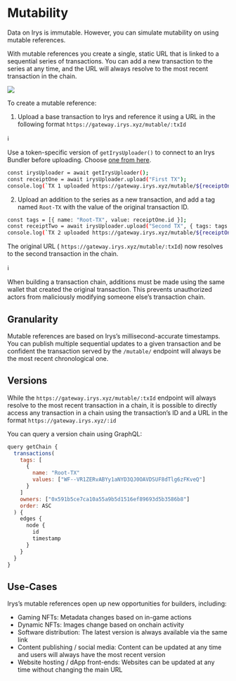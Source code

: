 # Mutability

Data on Irys is immutable. However, you can simulate mutability on using mutable references.

With mutable references you create a single, static URL that is linked to a sequential series of transactions. You can add a new transaction to the series at any time, and the URL will always resolve to the most recent transaction in the chain.

![](https://docs.irys.xyz/build/img/mutable-references.png)

To create a mutable reference:

1. Upload a base transaction to Irys and reference it using a URL in the following format `https://gateway.irys.xyz/mutable/:txId`

ℹ️

Use a token-specific version of `getIrysUploader()` to connect to an Irys Bundler before uploading. Choose [one from here](https://docs.irys.xyz/build/d/sdk/setup).

```bash
const irysUploader = await getIrysUploader();
const receiptOne = await irysUploader.upload("First TX");
console.log(`TX 1 uploaded https://gateway.irys.xyz/mutable/${receiptOne.id}`);
```

2. Upload an addition to the series as a new transaction, and add a tag named `Root-TX` with the value of the original transaction ID.

```bash
const tags = [{ name: "Root-TX", value: receiptOne.id }];
const receiptTwo = await irysUploader.upload("Second TX", { tags: tags });
console.log(`TX 2 uploaded https://gateway.irys.xyz/mutable/${receiptOne.id}`);
```

The original URL ( `https://gateway.irys.xyz/mutable/:txId`) now resolves to the second transaction in the chain.

ℹ️

When building a transaction chain, additions must be made using the same wallet that created the original transaction.
This prevents unauthorized actors from maliciously modifying someone else’s transaction chain.

## Granularity

Mutable references are based on Irys’s millisecond-accurate timestamps. You can publish multiple sequential updates to a given transaction and be confident the transaction served by the `/mutable/` endpoint will always be the most recent chronological one.

## Versions

While the `https://gateway.irys.xyz/mutable/:txId` endpoint will always resolve to the most recent transaction in a chain, it is possible to directly access any transaction in a chain using the transaction’s ID and a URL in the format `https://gateway.irys.xyz/:id`

You can query a version chain using GraphQL:

```javascript
query getChain {
  transactions(
    tags: [
      {
        name: "Root-TX"
        values: ["WF--VR1ZERvABYy1aNYD3QJ0OAVDSUF8dTlg6zFKveQ"]
      }
    ]
    owners: ["0x591b5ce7ca10a55a9b5d1516ef89693d5b3586b8"]
    order: ASC
  ) {
    edges {
      node {
        id
        timestamp
      }
    }
  }
}
```

## Use-Cases

Irys’s mutable references open up new opportunities for builders, including:

- Gaming NFTs: Metadata changes based on in-game actions
- Dynamic NFTs: Images change based on onchain activity
- Software distribution: The latest version is always available via the same link
- Content publishing / social media: Content can be updated at any time and users will always have the most recent version
- Website hosting / dApp front-ends: Websites can be updated at any time without changing the main URL